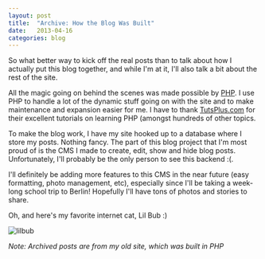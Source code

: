 ```yaml
---
layout: post
title:  "Archive: How the Blog Was Built"
date:   2013-04-16
categories: blog
---
```

So what better way to kick off the real posts than to talk about how I actually put this blog together, and while I'm at it, I'll also talk a bit about the rest of the site.

All the magic going on behind the scenes was made possible by <a href="http://en.wikipedia.org/wiki/PHP">PHP</a>.  I use PHP to handle a lot of the dynamic stuff going on with the site and to make maintenance and expansion easier for me.  I have to thank <a href="http://tutsplus.com/">TutsPlus.com</a> for their excellent tutorials on learning PHP (amongst hundreds of other topics.

To make the blog work, I have my site hooked up to a database where I store my posts.  Nothing fancy.  The part of this blog project that I'm most proud of is the CMS I made to create, edit, show and hide blog posts.  Unfortunately, I'll probably be the only person to see this backend :(. 

I'll definitely be adding more features to this CMS in the near future (easy formatting, photo management, etc), especially since I'll be taking a week-long school trip to Berlin!  Hopefully I'll have tons of photos and stories to share.

Oh, and here's my favorite internet cat, Lil Bub :)

<img src="http://wac.450f.edgecastcdn.net/80450F/thefw.com/files/2012/07/lil-bub-cute-cat-2.jpg" alt="lilbub">

<p><em>Note: Archived posts are from my old site, which was built in PHP</em></p>